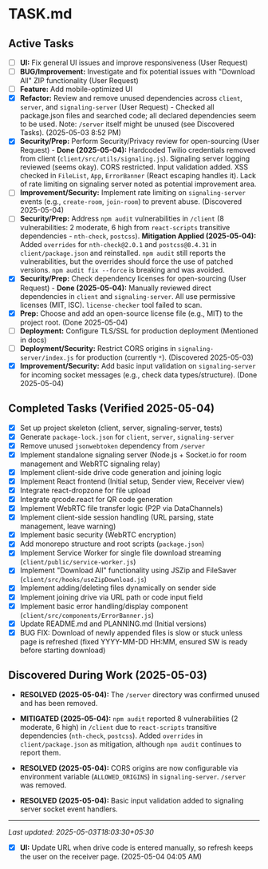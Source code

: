 # TASK.md

## Active Tasks
- [ ] **UI:** Fix general UI issues and improve responsiveness (User Request)
- [ ] **BUG/Improvement:** Investigate and fix potential issues with "Download All" ZIP functionality (User Request)
- [ ] **Feature:** Add mobile-optimized UI
- [x] **Refactor:** Review and remove unused dependencies across `client`, `server`, and `signaling-server` (User Request) - Checked all package.json files and searched code; all declared dependencies seem to be used. Note: `/server` itself might be unused (see Discovered Tasks). (2025-05-03 8:52 PM)
- [x] **Security/Prep:** Perform Security/Privacy review for open-sourcing (User Request) - **Done (2025-05-04):** Hardcoded Twilio credentials removed from client (`client/src/utils/signaling.js`). Signaling server logging reviewed (seems okay). CORS restricted. Input validation added. XSS checked in `FileList`, `App`, `ErrorBanner` (React escaping handles it). Lack of rate limiting on signaling server noted as potential improvement area.
- [ ] **Improvement/Security:** Implement rate limiting on `signaling-server` events (e.g., `create-room`, `join-room`) to prevent abuse. (Discovered 2025-05-04)
- [ ] **Security/Prep:** Address `npm audit` vulnerabilities in `/client` (8 vulnerabilities: 2 moderate, 6 high from `react-scripts` transitive dependencies - `nth-check`, `postcss`). **Mitigation Applied (2025-05-04):** Added `overrides` for `nth-check@2.0.1` and `postcss@8.4.31` in `client/package.json` and reinstalled. `npm audit` still reports the vulnerabilities, but the overrides should force the use of patched versions. `npm audit fix --force` is breaking and was avoided.
- [x] **Security/Prep:** Check dependency licenses for open-sourcing (User Request) - **Done (2025-05-04):** Manually reviewed direct dependencies in `client` and `signaling-server`. All use permissive licenses (MIT, ISC). `license-checker` tool failed to scan.
- [x] **Prep:** Choose and add an open-source license file (e.g., MIT) to the project root. (Done 2025-05-04)
- [ ] **Deployment:** Configure TLS/SSL for production deployment (Mentioned in docs)
- [ ] **Deployment/Security:** Restrict CORS origins in `signaling-server/index.js` for production (currently `*`). (Discovered 2025-05-03)
- [x] **Improvement/Security:** Add basic input validation on `signaling-server` for incoming socket messages (e.g., check data types/structure). (Done 2025-05-04)

## Completed Tasks (Verified 2025-05-04)
- [x] Set up project skeleton (client, server, signaling-server, tests)
- [x] Generate `package-lock.json` for `client`, `server`, `signaling-server`
- [x] Remove unused `jsonwebtoken` dependency from `/server`
- [x] Implement standalone signaling server (Node.js + Socket.io for room management and WebRTC signaling relay)
- [x] Implement client-side drive code generation and joining logic
- [x] Implement React frontend (Initial setup, Sender view, Receiver view)
- [x] Integrate react-dropzone for file upload
- [x] Integrate qrcode.react for QR code generation
- [x] Implement WebRTC file transfer logic (P2P via DataChannels)
- [x] Implement client-side session handling (URL parsing, state management, leave warning)
- [x] Implement basic security (WebRTC encryption)
- [x] Add monorepo structure and root scripts (`package.json`)
- [x] Implement Service Worker for single file download streaming (`client/public/service-worker.js`)
- [x] Implement "Download All" functionality using JSZip and FileSaver (`client/src/hooks/useZipDownload.js`)
- [x] Implement adding/deleting files dynamically on sender side
- [x] Implement joining drive via URL path or code input field
- [x] Implement basic error handling/display component (`client/src/components/ErrorBanner.js`)
- [x] Update README.md and PLANNING.md (Initial versions)
- [x] BUG FIX: Download of newly appended files is slow or stuck unless page is refreshed (fixed YYYY-MM-DD HH:MM, ensured SW is ready before starting download)

## Discovered During Work (2025-05-03)
- **RESOLVED (2025-05-04):** The `/server` directory was confirmed unused and has been removed.
- **MITIGATED (2025-05-04):** `npm audit` reported 8 vulnerabilities (2 moderate, 6 high) in `/client` due to `react-scripts` transitive dependencies (`nth-check`, `postcss`). Added `overrides` in `client/package.json` as mitigation, although `npm audit` continues to report them.

- **RESOLVED (2025-05-04):** CORS origins are now configurable via environment variable (`ALLOWED_ORIGINS`) in `signaling-server`. `/server` was removed.

- **RESOLVED (2025-05-04):** Basic input validation added to signaling server socket event handlers.

---
*Last updated: 2025-05-03T18:03:30+05:30*

- [x] **UI:** Update URL when drive code is entered manually, so refresh keeps the user on the receiver page. (2025-05-04 04:05 AM)
